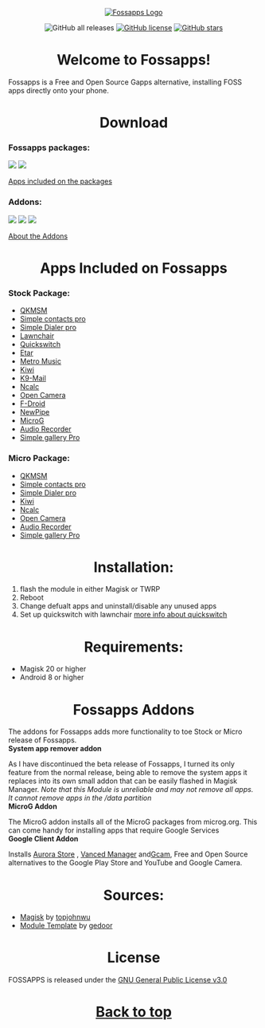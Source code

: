 <p align="center">
  <a href="https://un.pixel-fy.com/"><img alt="Fossapps Logo" src="https://un.pixel-fy.com/assets/images/FOSSAPPS-logo.png"></a>
  </p>

<p align="center">
  <img alt="GitHub all releases" src="https://img.shields.io/github/downloads/wacko1805/FOSSAPPS/total?style=flat-square">
  <a href="https://github.com/wacko1805/FOSSAPPS/blob/main/LICENSE"><img alt="GitHub license" src="https://img.shields.io/github/license/wacko1805/FOSSAPPS?style=flat-square"></a>
  <a href="https://github.com/wacko1805/FOSSAPPS/stargazers"><img alt="GitHub stars" src="https://img.shields.io/github/stars/wacko1805/FOSSAPPS?style=flat-square"></a>
  </p>
  
<h1 align="center"> Welcome to Fossapps! </h1>

Fossapps is a Free and Open Source Gapps alternative, installing FOSS apps directly onto your phone. 


<h1 align="center"> Download</h1>

### Fossapps packages:
  <a href="https://github.com/wacko1805/FOSSAPPS/releases/download/V2.0/Fossapps-V2.0.zip"><img src="https://img.shields.io/badge/Download-Stock-red"></a>  <a href="https://github.com/wacko1805/FOSSAPPS/releases/download/V2.0/Fossapps-micro-V2.0.zip"><img src="https://img.shields.io/badge/Download-Micro-red"></a>
  
[Apps included on the packages](#-ADD_LINK)
### Addons:
  <a href="https://github.com/wacko1805/FOSSAPPS/releases/download/V1.8/Fossapps-GCA.zip"><img src="https://img.shields.io/badge/Download-Google Client Addon-red"></a>     <a href="https://github.com/wacko1805/FOSSAPPS/releases/download/V1.8/Fossapps-MicroG.zip"><img src="https://img.shields.io/badge/Download-MicroG Addon-red"></a>    <a href="https://github.com/wacko1805/FOSSAPPS/releases/download/V1.8/Fossapps-System-App-Remover.zip"><img src="https://img.shields.io/badge/Download-System app remover Addon-red"></a> 
  
[About the Addons](#-ADD_LINK)

<h1 align="center"> Apps Included on Fossapps</h1>

### Stock Package:
* [QKMSM](https://github.com/moezbhatti/qksms)  
* [Simple contacts pro](https://github.com/SimpleMobileTools/Simple-Contacts)  
* [Simple Dialer pro](https://github.com/SimpleMobileTools/Simple-Dialer)
* [Lawnchair](https://github.com/raphtlw/Lawnchair)  
* [Quickswitch](https://github.com/skittles9823/QuickSwitch)  
* [Etar](https://github.com/Etar-Group/Etar-Calendar)  
* [Metro Music](https://github.com/MuntashirAkon/Metro)  
* [Kiwi](https://github.com/kiwibrowser)  
* [K9-Mail](https://k9mail.app/)  
* [Ncalc](https://github.com/tranleduy2000/ncalc)  
* [Open Camera](https://opencamera.org.uk/)  
* [F-Droid](https://f-droid.org/)  
* [NewPipe](https://github.com/TeamNewPipe/NewPipe)
* [MicroG](https://github.com/microg/)
* [Audio Recorder](https://f-droid.org/en/packages/com.github.axet.audiorecorder/)
* [Simple gallery Pro](https://f-droid.org/en/packages/com.simplemobiletools.gallery.pro/)

### Micro Package:

* [QKMSM](https://github.com/moezbhatti/qksms)  
* [Simple contacts pro](https://github.com/SimpleMobileTools/Simple-Contacts)  
* [Simple Dialer pro](https://github.com/SimpleMobileTools/Simple-Dialer) 
* [Kiwi](https://github.com/kiwibrowser)  
* [Ncalc](https://github.com/tranleduy2000/ncalc)  
* [Open Camera](https://opencamera.org.uk/)  
* [Audio Recorder](https://f-droid.org/en/packages/com.github.axet.audiorecorder/)
* [Simple gallery Pro](https://f-droid.org/en/packages/com.simplemobiletools.gallery.pro/)

<h1 align="center"> Installation: </h1>

1. flash the module in either Magisk or TWRP
2. Reboot
3. Change defualt apps and uninstall/disable any unused apps
4. Set up quickswitch with lawnchair [more info about quickswitch](https://github.com/skittles9823/QuickSwitch#installation)


<h1 align="center"> Requirements: </h1>

* Magisk 20 or higher
* Android 8 or higher


<h1 align="center"> Fossapps Addons</h1>

The addons for Fossapps adds more functionality to toe Stock or Micro release of Fossapps. 
<br>
**System app remover addon**

As I have discontinued the beta release of Fossapps, I turned its only feature from the normal release, being able to remove the system apps it replaces into its own small addon that can be easily flashed in Magisk Manager. *Note that this Module is unreliable and may not remove all apps. It cannot remove apps in the /data partition*
<br>
**MicroG Addon**

The MicroG addon installs all of the MicroG packages from microg.org. This can come handy for installing apps that require Google Services
<br>
**Google Client Addon**

<p>Installs <a href="[https://auroraoss.com/](https://auroraoss.com/)">Aurora Store</a> , <a href="[https://vancedapp.com](https://vancedapp.com/)">Vanced Manager</a> and<a href="https://www.celsoazevedo.com/files/android/google-camera/dev-urnyx05/">Gcam</a>, Free and Open Source alternatives to the Google Play Store and YouTube and Google Camera.</p>

<h1 align="center"> Sources: </h1>

   * [Magisk](https://github.com/topjohnwu/Magisk) by [topjohnwu](https://github.com/topjohnwu)
   * [Module Template](https://github.com/gedoor/magisk-module-template) by [gedoor](https://github.com/gedoor)
 
 <h1 align="center"> License </h1>
 
 FOSSAPPS is released under the [GNU General Public License v3.0](https://choosealicense.com/licenses/gpl-3.0/)
 
<h1 align="center"> <a href="#">Back to top</a> </h1>
